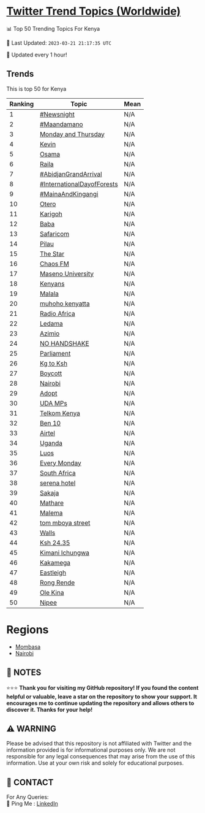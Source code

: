 [Twitter Trend Topics (Worldwide)](https://github.com/ErcinDedeoglu/Twitter-Trend-Topics)
==========


📊 Top 50 Trending Topics For Kenya

📆 Last Updated: `2023-03-21 21:17:35 UTC`

🔧 Updated every 1 hour!


## Trends

This is top 50 for Kenya

| Ranking | Topic | Mean |
| ------- | ------------ | ------------ |
| 1 | [#Newsnight](http://twitter.com/search?q=%23Newsnight) | N/A |
| 2 | [#Maandamano](http://twitter.com/search?q=%23Maandamano) | N/A |
| 3 | [Monday and Thursday](http://twitter.com/search?q=Monday+and+Thursday) | N/A |
| 4 | [Kevin](http://twitter.com/search?q=Kevin) | N/A |
| 5 | [Osama](http://twitter.com/search?q=Osama) | N/A |
| 6 | [Raila](http://twitter.com/search?q=Raila) | N/A |
| 7 | [#AbidjanGrandArrival](http://twitter.com/search?q=%23AbidjanGrandArrival) | N/A |
| 8 | [#InternationalDayofForests](http://twitter.com/search?q=%23InternationalDayofForests) | N/A |
| 9 | [#MainaAndKingangi](http://twitter.com/search?q=%23MainaAndKingangi) | N/A |
| 10 | [Otero](http://twitter.com/search?q=Otero) | N/A |
| 11 | [Karigoh](http://twitter.com/search?q=Karigoh) | N/A |
| 12 | [Baba](http://twitter.com/search?q=Baba) | N/A |
| 13 | [Safaricom](http://twitter.com/search?q=Safaricom) | N/A |
| 14 | [Pilau](http://twitter.com/search?q=Pilau) | N/A |
| 15 | [The Star](http://twitter.com/search?q=The+Star) | N/A |
| 16 | [Chaos FM](http://twitter.com/search?q=Chaos+FM) | N/A |
| 17 | [Maseno University](http://twitter.com/search?q=Maseno+University) | N/A |
| 18 | [Kenyans](http://twitter.com/search?q=Kenyans) | N/A |
| 19 | [Malala](http://twitter.com/search?q=Malala) | N/A |
| 20 | [muhoho kenyatta](http://twitter.com/search?q=muhoho+kenyatta) | N/A |
| 21 | [Radio Africa](http://twitter.com/search?q=Radio+Africa) | N/A |
| 22 | [Ledama](http://twitter.com/search?q=Ledama) | N/A |
| 23 | [Azimio](http://twitter.com/search?q=Azimio) | N/A |
| 24 | [NO HANDSHAKE](http://twitter.com/search?q=NO+HANDSHAKE) | N/A |
| 25 | [Parliament](http://twitter.com/search?q=Parliament) | N/A |
| 26 | [Kg to Ksh](http://twitter.com/search?q=Kg+to+Ksh) | N/A |
| 27 | [Boycott](http://twitter.com/search?q=Boycott) | N/A |
| 28 | [Nairobi](http://twitter.com/search?q=Nairobi) | N/A |
| 29 | [Adopt](http://twitter.com/search?q=Adopt) | N/A |
| 30 | [UDA MPs](http://twitter.com/search?q=UDA+MPs) | N/A |
| 31 | [Telkom Kenya](http://twitter.com/search?q=Telkom+Kenya) | N/A |
| 32 | [Ben 10](http://twitter.com/search?q=Ben+10) | N/A |
| 33 | [Airtel](http://twitter.com/search?q=Airtel) | N/A |
| 34 | [Uganda](http://twitter.com/search?q=Uganda) | N/A |
| 35 | [Luos](http://twitter.com/search?q=Luos) | N/A |
| 36 | [Every Monday](http://twitter.com/search?q=Every+Monday) | N/A |
| 37 | [South Africa](http://twitter.com/search?q=South+Africa) | N/A |
| 38 | [serena hotel](http://twitter.com/search?q=serena+hotel) | N/A |
| 39 | [Sakaja](http://twitter.com/search?q=Sakaja) | N/A |
| 40 | [Mathare](http://twitter.com/search?q=Mathare) | N/A |
| 41 | [Malema](http://twitter.com/search?q=Malema) | N/A |
| 42 | [tom mboya street](http://twitter.com/search?q=tom+mboya+street) | N/A |
| 43 | [Walls](http://twitter.com/search?q=Walls) | N/A |
| 44 | [Ksh 24.35](http://twitter.com/search?q=Ksh+24.35) | N/A |
| 45 | [Kimani Ichungwa](http://twitter.com/search?q=Kimani+Ichungwa) | N/A |
| 46 | [Kakamega](http://twitter.com/search?q=Kakamega) | N/A |
| 47 | [Eastleigh](http://twitter.com/search?q=Eastleigh) | N/A |
| 48 | [Rong Rende](http://twitter.com/search?q=Rong+Rende) | N/A |
| 49 | [Ole Kina](http://twitter.com/search?q=Ole+Kina) | N/A |
| 50 | [Nipee](http://twitter.com/search?q=Nipee) | N/A |



# Regions

* [Mombasa](</Kenya/Mombasa.md>)
* [Nairobi](</Kenya/Nairobi.md>)



## 📝 NOTES

⭐⭐⭐ **Thank you for visiting my GitHub repository! If you found the content helpful or valuable, leave a star on the repository to show your support. It encourages me to continue updating the repository and allows others to discover it. Thanks for your help!**


## ⚠️ WARNING

Please be advised that this repository is not affiliated with Twitter and the information provided is for informational purposes only. We are not responsible for any legal consequences that may arise from the use of this information. Use at your own risk and solely for educational purposes.


## 📨 CONTACT

 For Any Queries:  
            🏓 Ping Me : [LinkedIn](https://www.linkedin.com/in/ercindedeoglu/)
